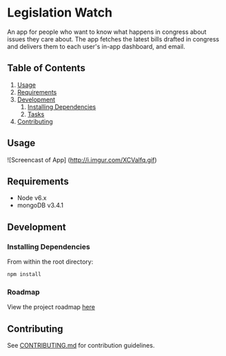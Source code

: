 # Legislation Watch

An app for people who want to know what happens in congress about issues they care about. The app fetches the latest bills drafted in congress and delivers them to each user's in-app dashboard, and email. 

## Table of Contents

1. [Usage](#Usage)
1. [Requirements](#requirements)
1. [Development](#development)
    1. [Installing Dependencies](#installing-dependencies)
    1. [Tasks](#tasks)
1. [Contributing](#contributing)

## Usage

![Screencast of App]
(http://i.imgur.com/XCValfq.gif)

## Requirements

- Node v6.x
- mongoDB v3.4.1

## Development

### Installing Dependencies

From within the root directory:

```sh
npm install
```

### Roadmap

View the project roadmap [here](https://waffle.io/brandybucks/proudfoots)

## Contributing

See [CONTRIBUTING.md](_CONTRIBUTING.md) for contribution guidelines.
